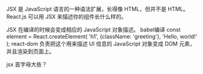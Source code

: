 JSX 是 JavaScript 语言的一种语法扩展，长得像 HTML，但并不是 HTML。
React.js 可以用 JSX 来描述你的组件长什么样的。

JSX 在编译的时候会变成相应的 JavaScript 对象描述。 babel编译
  const element = React.createElement(
    'h1',
    {className: 'greeting'},
    'Hello, world!'
  );
react-dom 负责把这个用来描述 UI 信息的 JavaScript 对象变成 DOM 元素，并且渲染到页面上。


jsx 首字母大些？